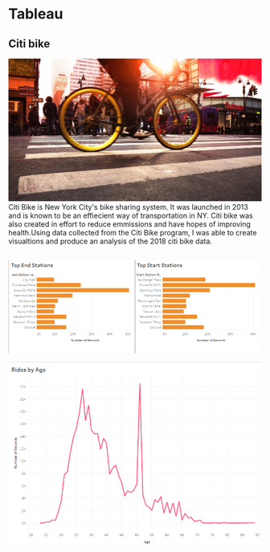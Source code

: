# Tableau
## Citi bike 
![](bike.jpg)
Citi Bike is New York City's bike sharing system. It was launched in 2013 and is known to be an effiecient way of transportation in NY. Citi bike was also created in effort to reduce emmissions and have hopes of improving health.Using data collected from the Citi Bike program, I was able to create visualtions and produce an analysis of the 2018 citi bike data. 

## 
![Citi_Bike_2017_Analysis_1](Images/Stations.png)

![Citi_Bike_2017_Analysis_1](Images/Age.png)
